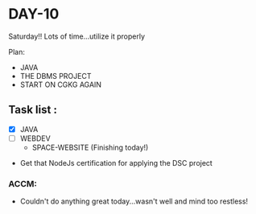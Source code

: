 # DAY-10
Saturday!!  Lots of time...utilize it properly
<br>

Plan: 
 - JAVA
 - THE DBMS PROJECT
 - START ON CGKG AGAIN

## Task list :
- [x] JAVA 
- [ ] WEBDEV 
  - SPACE-WEBSITE (Finishing today!)
- Get that NodeJs certification for applying the DSC project

### ACCM: 
- Couldn't do anything great today...wasn't well and mind too restless!